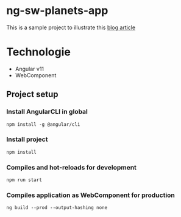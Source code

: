 # ng-sw-planets-app
This is a sample project to illustrate this [blog article](https://blog.ineat-group.com/2021/02/creer-une-application-micro-frontend-avec-angular/)

# Technologie
* Angular v11
* WebComponent

## Project setup
### Install AngularCLI in global
```
npm install -g @angular/cli
```

### Install project
```
npm install
```

### Compiles and hot-reloads for development
```
npm run start
```

### Compiles application as WebComponent for production
```
ng build --prod --output-hashing none
```

